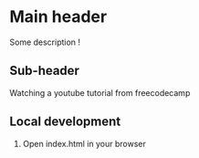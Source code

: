 # Main header
Some description !

## Sub-header
Watching a youtube tutorial from freecodecamp

## Local development
1. Open index.html in your browser
